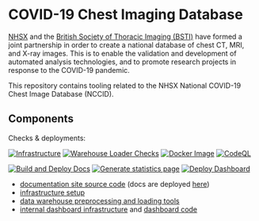 # COVID-19 Chest Imaging Database

[NHSX](https://www.nhsx.nhs.uk/) and the [British Society of Thoracic Imaging (BSTI)](https://www.bsti.org.uk/)
have formed a joint partnership in order to create a national database of chest CT, MRI, and X-ray images.
This is to enable the validation and development of automated analysis technologies, and to promote research
projects in response to the COVID-19 pandemic.

This repository contains tooling related to the NHSX National COVID-19 Chest Image Database (NCCID).

## Components

Checks & deployments:

[![Infrastructure](https://github.com/nhsx/covid-chest-imaging-database/actions/workflows/infrastructure.yml/badge.svg)](https://github.com/nhsx/covid-chest-imaging-database/actions/workflows/infrastructure.yml)
[![Warehouse Loader Checks](https://github.com/nhsx/covid-chest-imaging-database/actions/workflows/loader.yml/badge.svg)](https://github.com/nhsx/covid-chest-imaging-database/actions/workflows/loader.yml)
[![Docker Image](https://github.com/nhsx/covid-chest-imaging-database/actions/workflows/container.yml/badge.svg)](https://github.com/nhsx/covid-chest-imaging-database/actions/workflows/container.yml)
[![CodeQL](https://github.com/nhsx/covid-chest-imaging-database/actions/workflows/codeql-analysis.yml/badge.svg)](https://github.com/nhsx/covid-chest-imaging-database/actions/workflows/codeql-analysis.yml)

[![Build and Deploy Docs](https://github.com/nhsx/covid-chest-imaging-database/actions/workflows/site-deployment.yml/badge.svg)](https://github.com/nhsx/covid-chest-imaging-database/actions/workflows/site-deployment.yml)
[![Generate statistics page](https://github.com/nhsx/covid-chest-imaging-database/actions/workflows/stats-page.yml/badge.svg)](https://github.com/nhsx/covid-chest-imaging-database/actions/workflows/stats-page.yml)
[![Deploy Dashboard](https://github.com/nhsx/covid-chest-imaging-database/actions/workflows/dashboard-deploy.yml/badge.svg)](https://github.com/nhsx/covid-chest-imaging-database/actions/workflows/dashboard-deploy.yml)

* [documentation site source code](docs) (docs are deployed [here](https://nhsx.github.io/covid-chest-imaging-database/))
* [infrastructure setup](infrastructure)
* [data warehouse preprocessing and loading tools](warehouse-loader)
* [internal dashboard infrastructure](infrastructure-dashboard) and [dashboard code](dashboard)
